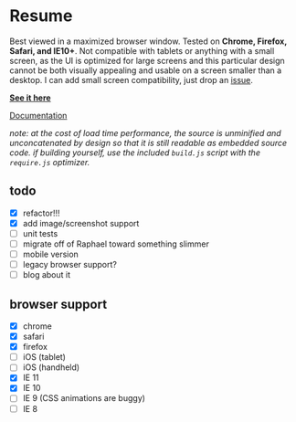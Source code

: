 Resume
======

Best viewed in a maximized browser window. Tested on **Chrome, Firefox, Safari, and IE10+**. Not compatible with tablets or anything with a small screen, as the UI is optimized for large screens and this particular design cannot be both visually appealing and usable on a screen smaller than a desktop. I can add small screen compatibility, just drop an [issue](https://github.com/eighttrackmind/resume/issues).

**[See it here](http://eighttrackmind.github.io/resume/)**

[Documentation](https://github.com/eighttrackmind/resume/blob/master/coffee/resume.coffee.md)

*note: at the cost of load time performance, the source is unminified and unconcatenated by design so that it is still readable as embedded source code. if building yourself, use the included `build.js` script with the `require.js` optimizer.*

## todo

- [x] refactor!!!
- [x] add image/screenshot support
- [ ] unit tests
- [ ] migrate off of Raphael toward something slimmer
- [ ] mobile version
- [ ] legacy browser support?
- [ ] blog about it

## browser support

- [x] chrome
- [x] safari
- [x] firefox
- [ ] iOS (tablet)
- [ ] iOS (handheld)
- [x] IE 11
- [x] IE 10
- [ ] IE 9 (CSS animations are buggy)
- [ ] IE 8